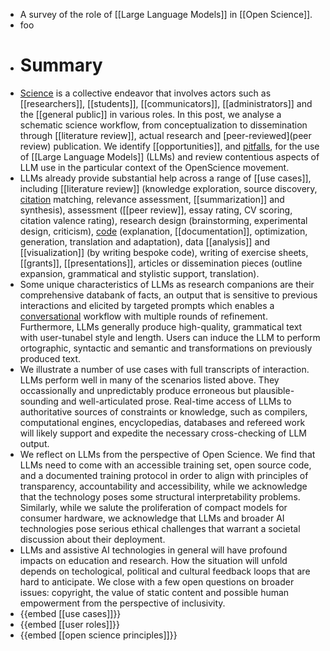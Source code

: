 - A survey of the role of [[Large Language Models]] in [[Open Science]].
- foo
- # Summary
- [Science](science) is a collective endeavor that involves actors such as [[researchers]], [[students]], [[communicators]], [[administrators]] and the [[general public]] in various roles. In this post, we analyse a schematic science workflow, from conceptualization to dissemination through [[literature review]], actual research and [peer-reviewed](peer review) publication. We identify [[opportunities]], and [pitfalls]([[challenges]]), for the use of [[Large Language Models]] (LLMs) and review contentious aspects of LLM use in the particular context of the OpenScience movement.
- LLMs already provide substantial help across a range of [[use cases]], including [[literature review]] (knowledge exploration, source discovery, [citation]([[literature]]) matching, relevance assessment, [[summarization]] and synthesis), assessment ([[peer review]], essay rating, CV scoring, citation valence rating), research design (brainstorming, experimental design, criticism), [code]([[programming]]) (explanation, [[documentation]], optimization, generation, translation and adaptation), data [[analysis]] and [[visualization]] (by writing bespoke code), writing of exercise sheets, [[grants]], [[presentations]], articles or dissemination pieces (outline expansion, grammatical and stylistic support, translation).
- Some unique characteristics of LLMs as research companions are their comprehensive databank of facts, an output that is sensitive to previous interactions and elicited by targeted prompts which enables a [conversational]([[conversation]]) workflow with multiple rounds of refinement. Furthermore, LLMs generally produce high-quality, grammatical text with user-tunabel style and length. Users can induce the LLM to perform ortographic, syntactic and semantic and  transformations on previously produced text.
- We illustrate a number of use cases with full transcripts of interaction. LLMs perform well in many of the scenarios listed above. They occassionally and unpredictably produce erroneous but plausible-sounding and well-articulated prose. Real-time access of LLMs to authoritative sources of constraints or knowledge, such as compilers, computational engines, encyclopedias, databases and refereed work will likely support and expedite the necessary cross-checking of LLM output.
- We reflect on LLMs from the perspective of Open Science. We find that LLMs need to come with an accessible training set, open source code, and a documented training protocol in order to align with principles of transparency, accountability and accessibility, while we acknowledge that the technology poses some structural interpretability problems. Similarly, while we salute the proliferation of compact models for consumer hardware, we acknowledge that LLMs and broader AI technologies pose serious ethical challenges that warrant a societal discussion about their deployment.
- LLMs and assistive AI technologies in general will have profound impacts on education and research. How the situation will unfold depends on techological, political and cultural feedback loops that are hard to anticipate. We close with a few open questions on broader issues: copyright, the value of static content and possible human empowerment from the perspective of inclusivity.
- {{embed [[use cases]]}}
- {{embed [[user roles]]}}
- {{embed [[open science principles]]}}